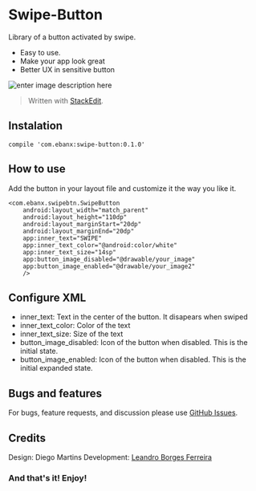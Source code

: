 # Swipe-Button

Library of a button activated by swipe. 

- Easy to use. 
- Make your app look great
- Better UX in sensitive button

![enter image description here](https://lh3.googleusercontent.com/-pG1QBfiSaIo/WSbswf9TR8I/AAAAAAAAACQ/BITTeBVyhvQHM5o2hTW7x4qsbfW3OJbCQCLcB/s0/button+movie.gif "button movie.gif")

> Written with [StackEdit](https://stackedit.io/).

## Instalation

    compile 'com.ebanx:swipe-button:0.1.0'

## How to use

Add the button in your layout file and customize it the way you like it.

    <com.ebanx.swipebtn.SwipeButton
        android:layout_width="match_parent"
        android:layout_height="110dp"
        android:layout_marginStart="20dp"
        android:layout_marginEnd="20dp"
        app:inner_text="SWIPE"
        app:inner_text_color="@android:color/white"
        app:inner_text_size="14sp"
        app:button_image_disabled="@drawable/your_image"
        app:button_image_enabled="@drawable/your_image2"
        />

## Configure XML

 - inner_text: Text in the center of the button. It disapears when swiped
 - inner_text_color: Color of the text
 - inner_text_size: Size of the text
 - button_image_disabled: Icon of the button when disabled. This is the initial state. 
 - button_image_enabled: Icon of the button when disabled. This is the initial expanded state. 

## Bugs and features
For bugs, feature requests, and discussion please use [GitHub Issues](https://github.com/ebanx/swipe-button/issues).

## Credits
Design: Diego Martins
Development: [Leandro Borges Ferreira](https://github.com/leandroBorgesFerreira)

### And that's it! Enjoy!
